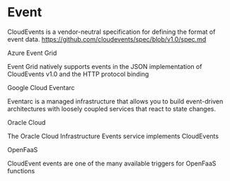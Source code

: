 # Event

CloudEvents is a vendor-neutral specification for defining the format of event data.
https://github.com/cloudevents/spec/blob/v1.0/spec.md

Azure Event Grid

Event Grid natively supports events in the JSON implementation of CloudEvents v1.0 and the HTTP protocol binding

Google Cloud Eventarc

Eventarc is a managed infrastructure that allows you to build event-driven architectures with loosely coupled services that react to state changes.

Oracle Cloud

The Oracle Cloud Infrastructure Events service implements CloudEvents

OpenFaaS

CloudEvent events are one of the many available triggers for OpenFaaS functions